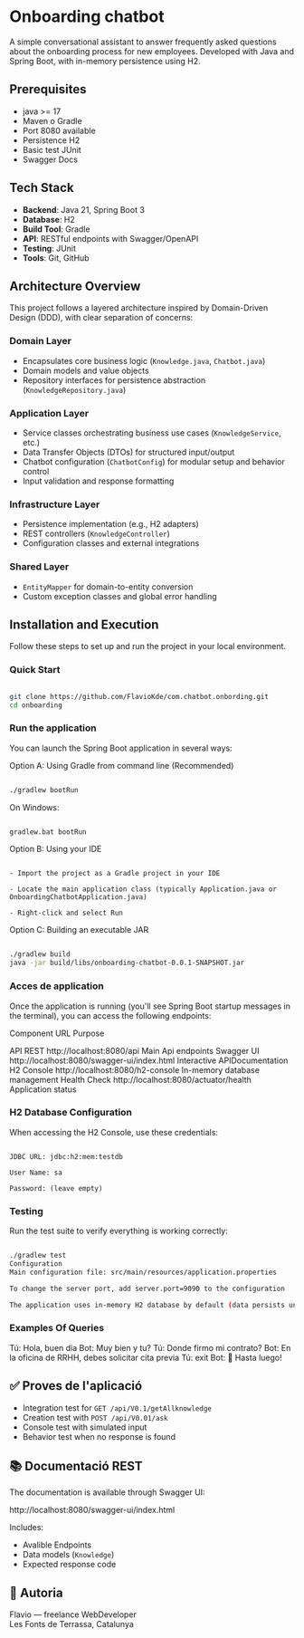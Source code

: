 # Onboarding chatbot

A simple conversational assistant to answer frequently asked questions about the onboarding process for new employees. Developed with Java and Spring Boot, with in-memory persistence using H2.

## Prerequisites

- java >= 17
- Maven o Gradle
- Port 8080 available
- Persistence H2
- Basic test JUnit
- Swagger Docs


## Tech Stack

- **Backend**: Java 21, Spring Boot 3
- **Database**: H2
- **Build Tool**: Gradle
- **API**: RESTful endpoints with Swagger/OpenAPI
- **Testing**: JUnit
- **Tools**: Git, GitHub

## Architecture Overview

This project follows a layered architecture inspired by Domain-Driven Design (DDD), with clear separation of concerns:

### Domain Layer
- Encapsulates core business logic (`Knowledge.java`, `Chatbot.java`)
- Domain models and value objects
- Repository interfaces for persistence abstraction (`KnowledgeRepository.java`)

### Application Layer
- Service classes orchestrating business use cases (`KnowledgeService`, etc.)
- Data Transfer Objects (DTOs) for structured input/output
- Chatbot configuration (`ChatbotConfig`) for modular setup and behavior control
- Input validation and response formatting

### Infrastructure Layer
- Persistence implementation (e.g., H2 adapters)
- REST controllers (`KnowledgeController`)
- Configuration classes and external integrations

### Shared Layer
- `EntityMapper` for domain-to-entity conversion
- Custom exception classes and global error handling


## Installation and Execution

Follow these steps to set up and run the project in your local environment.

###  Quick Start

```bash

git clone https://github.com/FlavioKde/com.chatbot.onbording.git
cd onboarding

```

### Run the application

You can launch the Spring Boot application in several ways:

Option A: Using Gradle from command line (Recommended)

```bash

./gradlew bootRun

```

On Windows:

```bash

gradlew.bat bootRun

```

Option B: Using your IDE

```text

- Import the project as a Gradle project in your IDE

- Locate the main application class (typically Application.java or OnboardingChatbotApplication.java)

- Right-click and select Run

```


Option C: Building an executable JAR

```bash

./gradlew build
java -jar build/libs/onboarding-chatbot-0.0.1-SNAPSHOT.jar

```

### Acces de application

Once the application is running (you'll see Spring Boot startup messages in the terminal), you can access the following endpoints:

Component	                             URL                                     Purpose

API REST	                   http://localhost:8080/api	                    Main Api endpoints
Swagger UI	            http://localhost:8080/swagger-ui/index.html	    Interactive APIDocumentation 
H2 Console	                   http://localhost:8080/h2-console	         In-memory database management
Health Check	            http://localhost:8080/actuator/health	         Application status


### H2 Database Configuration

When accessing the H2 Console, use these credentials:

```text

JDBC URL: jdbc:h2:mem:testdb

User Name: sa

Password: (leave empty)

```

### Testing

Run the test suite to verify everything is working correctly:

```bash

./gradlew test
Configuration
Main configuration file: src/main/resources/application.properties

To change the server port, add server.port=9090 to the configuration

The application uses in-memory H2 database by default (data persists until application restart)

```

### Examples Of Queries

Tú: Hola, buen dia
Bot: Muy bien y tu?
Tú: Donde firmo mi contrato?
Bot: En la oficina de RRHH, debes solicitar cita previa
Tú: exit
Bot: 👋 Hasta luego!

## ✅ Proves de l'aplicació

- Integration test for `GET /api/V0.1/getAllknowledge`
- Creation test with `POST /api/V0.01/ask`
- Console test with simulated input
- Behavior test when no response is found

## 📚 Documentació REST

The documentation is available through Swagger UI:

http://localhost:8080/swagger-ui/index.html


Includes:
- Avalible Endpoints
- Data models (`Knowledge`)
- Expected response code


## 👤 Autoria

Flavio — freelance WebDeveloper  
Les Fonts de Terrassa, Catalunya  




